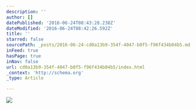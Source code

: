 ```yaml
---
description: ''
author: []
datePublished: '2016-06-24T08:43:28.238Z'
dateModified: '2016-06-24T08:42:26.592Z'
title: ''
starred: false
sourcePath: _posts/2016-06-24-cd0a13b9-354f-4047-b0f5-f96f434b04b5.md
inFeed: true
hasPage: true
inNav: false
url: cd0a13b9-354f-4047-b0f5-f96f434b04b5/index.html
_context: 'http://schema.org'
_type: Article

---
```

![](https://the-grid-user-content.s3-us-west-2.amazonaws.com/7741cd68-d3dd-4059-96e5-3b90f55e0eb8.jpg)